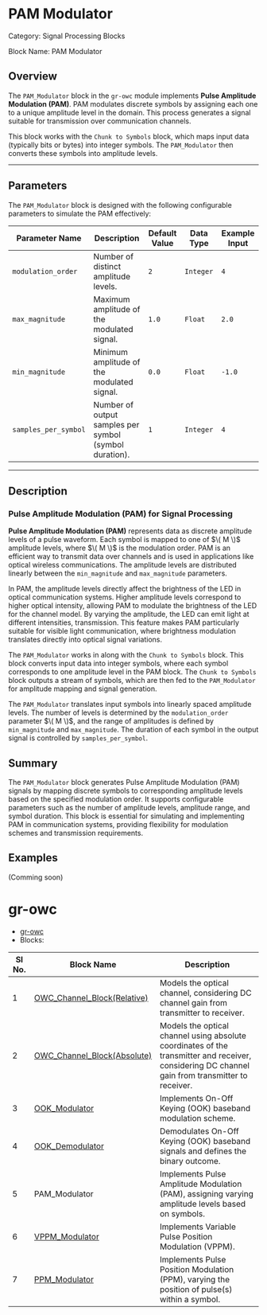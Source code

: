 # PAM Modulator
Category: Signal Processing Blocks

Block Name: PAM Modulator

## Overview
The `PAM_Modulator` block in the `gr-owc` module implements **Pulse Amplitude Modulation (PAM)**. PAM modulates discrete symbols by assigning each one to a unique amplitude level in the domain. This process generates a signal suitable for transmission over communication channels.

This block works with the `Chunk to Symbols` block, which maps input data (typically bits or bytes) into integer symbols. The `PAM_Modulator` then converts these symbols into amplitude levels.

---

## Parameters

The `PAM_Modulator` block is designed with the following configurable parameters to simulate the PAM effectively:

| Parameter Name         | Description                                                                 | Default Value | Data Type       | Example Input |
|------------------------|-----------------------------------------------------------------------------|---------------|-----------------|---------------|
| `modulation_order`     | Number of distinct amplitude levels.  | `2`           | `Integer`       | `4`           |
| `max_magnitude`        | Maximum amplitude of the modulated signal.                                  | `1.0`         | `Float`         | `2.0`         |
| `min_magnitude`        | Minimum amplitude of the modulated signal.                                  | `0.0`         | `Float`         | `-1.0`        |
| `samples_per_symbol`   | Number of output samples per symbol (symbol duration).                      | `1`           | `Integer`       | `4`           |

---

## Description

### Pulse Amplitude Modulation (PAM) for Signal Processing
**Pulse Amplitude Modulation (PAM)** represents data as discrete amplitude levels of a pulse waveform. Each symbol is mapped to one of $\( M \)$ amplitude levels, where $\( M \)$ is the modulation order. PAM is an efficient way to transmit data over channels and is used in applications like optical wireless communications. The amplitude levels are distributed linearly between the `min_magnitude` and `max_magnitude` parameters.

In PAM, the amplitude levels directly affect the brightness of the LED in optical communication systems. Higher amplitude levels correspond to higher optical intensity, allowing PAM to modulate the brightness of the LED for the channel model. By varying the amplitude, the LED can emit light at different intensities, transmission. This feature makes PAM particularly suitable for visible light communication, where brightness modulation translates directly into optical signal variations.

The `PAM_Modulator` works in along with the `Chunk to Symbols` block. This block converts input data into integer symbols, where each symbol corresponds to one amplitude level in the PAM block. The `Chunk to Symbols` block outputs a stream of symbols, which are then fed to the `PAM_Modulator` for amplitude mapping and signal generation.

The `PAM_Modulator` translates input symbols into linearly spaced amplitude levels. The number of levels is determined by the `modulation_order` parameter $\( M \)$, and the range of amplitudes is defined by `min_magnitude` and `max_magnitude`. The duration of each symbol in the output signal is controlled by `samples_per_symbol`.

## Summary

The `PAM_Modulator` block generates Pulse Amplitude Modulation (PAM) signals by mapping discrete symbols to corresponding amplitude levels based on the specified modulation order. It supports configurable parameters such as the number of amplitude levels, amplitude range, and symbol duration. This block is essential for simulating and implementing PAM in communication systems, providing flexibility for modulation schemes and transmission requirements.

## Examples
(Comming soon)

# gr-owc
* [gr-owc](https://github.com/UCaNLabUMB/gr-owc/tree/main)
*  Blocks:
  
| Sl No. | Block Name                    | Description                                                                                               |
|--------|--------------------------------|-----------------------------------------------------------------------------------------------------------|
| 1      | [OWC_Channel_Block(Relative)](https://github.com/UCaNLabUMB/gr-owc/blob/main/docs/gr-owc%3A%20Documentation/Blocks/OWC_Channel_Model(Relative).md)    | Models the optical channel, considering DC channel gain from transmitter to receiver.                     |
| 2      | [OWC_Channel_Block(Absolute)](https://github.com/UCaNLabUMB/gr-owc/blob/main/docs/gr-owc%3A%20Documentation/Blocks/OWC_Channel_Block(Absolute).md)    | Models the optical channel using absolute coordinates of the transmitter and receiver, considering DC channel gain from transmitter to receiver. |
| 3      | [OOK_Modulator](https://github.com/UCaNLabUMB/gr-owc/blob/main/docs/gr-owc%3A%20Documentation/Blocks/OOK_Modulator.md)                  | Implements On-Off Keying (OOK) baseband modulation scheme.                                                |
| 4      | [OOK_Demodulator](https://github.com/UCaNLabUMB/gr-owc/blob/main/docs/gr-owc%3A%20Documentation/Blocks/OOK_Demodulator.md)                | Demodulates On-Off Keying (OOK) baseband signals and defines the binary outcome.                          |
| 5      | PAM_Modulator               | Implements Pulse Amplitude Modulation (PAM), assigning varying amplitude levels based on symbols.           |
| 6      | [VPPM_Modulator](https://github.com/UCaNLabUMB/gr-owc/blob/main/docs/gr-owc%3A%20Documentation/Blocks/VPPM_Modulator.md)                | Implements Variable Pulse Position Modulation (VPPM).                          |
| 7      | [PPM_Modulator](https://github.com/UCaNLabUMB/gr-owc/blob/main/docs/gr-owc%3A%20Documentation/Blocks/PPM_Modulator.md)                | Implements Pulse Position Modulation (PPM), varying the position of pulse(s) within a symbol.                          |
